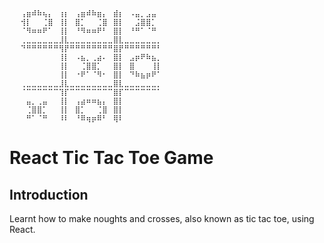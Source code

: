```⠀⠀⠀⠀⠀⠀⠀⠀⠀⠀⠀⠀⠀⠀⠀⠀⠀⠀⠀⠀⠀⠀⠀⠀⠀⠀⠀
⠀⠀⢠⣶⠾⠷⢦⡄⠀⢰⡆⠀⢠⣶⠾⠷⣶⡄⠀⣾⡆⠀⠠⣤⡀⣠⣤⠀⠀⠀
⠀⠀⢺⡇⠀⠀⢈⣿⠀⢸⡇⠀⣿⡁⠀⠀⢈⣿⠀⣿⡇⠀⠀⣨⣿⣿⡁⠀⠀⠀
⠀⠀⠈⠻⠶⠶⠟⠁⠀⢸⡇⠀⠘⠻⠶⠶⠟⠃⠀⣿⡇⠀⠘⠛⠁⠈⠛⠀⠀⠀
⠀⠀⢀⣀⣀⣀⣀⣀⣀⣸⣇⣀⣀⣀⣀⣀⣀⣀⣀⣿⣇⣀⣀⣀⣀⣀⣀⡀⠀⠀
⠀⠀⠙⠛⠛⠛⠛⠛⠛⢻⡟⠛⠛⠛⠛⠛⠛⠛⠛⣿⡟⠛⠛⠛⠛⠛⠛⠃⠀⠀
⠀⠀⠀⠀⠀⠀⠀⠀⠀⢸⡇⠀⠠⣦⡀⢀⣴⠄⠀⣿⡇⠀⣠⡶⠟⠷⣦⡀⠀⠀
⠀⠀⠀⠀⠀⠀⠀⠀⠀⢸⡇⠀⠀⢈⣿⣿⡁⠀⠀⣿⡇⠀⣿⠀⠀⠀⢸⡇⠀⠀
⠀⠀⠀⠀⠀⠀⠀⠀⠀⢸⡇⠀⠐⠟⠁⠈⠻⠂⠀⣿⡇⠀⠙⠷⣦⡶⠟⠁⠀⠀
⠀⠀⢀⣀⣀⣀⣀⣀⣀⣸⣇⣀⣀⣀⣀⣀⣀⣀⣀⣿⣇⣀⣀⣀⣀⣀⣀⡀⠀⠀
⠀⠀⠈⠉⠉⠉⠉⠉⠉⢹⡏⠉⠉⠉⠉⠉⠉⠉⠉⣿⡏⠉⠉⠉⠉⠉⠉⠁⠀⠀
⠀⠀⠀⣤⡀⢀⣤⠀⠀⢸⡇⠀⢠⣴⠶⠶⣦⡄⠀⣿⡇⠀⠀⠀⠀⠀⠀⠀⠀⠀
⠀⠀⠀⢈⣿⣿⡁⠀⠀⢸⡇⠀⣿⡁⠀⠀⢈⣿⠀⣿⡇⠀⠀⠀⠀⠀⠀⠀⠀⠀
⠀⠀⠀⠛⠁⠈⠛⠀⠀⠸⠇⠀⠘⠿⢶⡶⠿⠃⠀⢿⠇⠀⠀⠀⠀⠀⠀⠀⠀⠀⠀⠀⠀⠀⠀⠀⠀⠀⠀⠀⠀⠀⠀⠀⠀⠀⠀⠀⠀⠀⠀⠀⠀
```
# React Tic Tac Toe Game

## Introduction
Learnt how to make noughts and crosses, also known as tic tac toe, using React.
